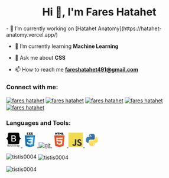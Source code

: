 <h1 align="center">Hi 👋, I'm Fares Hatahet</h1>
- 🔭 I’m currently working on [Hatahet Anatomy](https://hatahet-anatomy.vercel.app/)

- 🌱 I’m currently learning **Machine Learning**

- 💬 Ask me about **CSS**

- 📫 How to reach me **fareshatahet491@gmail.com**

<h3 align="left">Connect with me:</h3>
<p align="left">
<a href="https://codepen.io/fares hatahet" target="blank"><img align="center" src="https://raw.githubusercontent.com/rahuldkjain/github-profile-readme-generator/master/src/images/icons/Social/codepen.svg" alt="fares hatahet" height="30" width="40" /></a>
<a href="https://linkedin.com/in/fares hatahet" target="blank"><img align="center" src="https://raw.githubusercontent.com/rahuldkjain/github-profile-readme-generator/master/src/images/icons/Social/linked-in-alt.svg" alt="fares hatahet" height="30" width="40" /></a>
<a href="https://kaggle.com/fares hatahet" target="blank"><img align="center" src="https://raw.githubusercontent.com/rahuldkjain/github-profile-readme-generator/master/src/images/icons/Social/kaggle.svg" alt="fares hatahet" height="30" width="40" /></a>
<a href="https://fb.com/fares hatahet" target="blank"><img align="center" src="https://raw.githubusercontent.com/rahuldkjain/github-profile-readme-generator/master/src/images/icons/Social/facebook.svg" alt="fares hatahet" height="30" width="40" /></a>
<a href="https://instagram.com/fares hatahet" target="blank"><img align="center" src="https://raw.githubusercontent.com/rahuldkjain/github-profile-readme-generator/master/src/images/icons/Social/instagram.svg" alt="fares hatahet" height="30" width="40" /></a>
</p>

<h3 align="left">Languages and Tools:</h3>
<p align="left"> <a href="https://getbootstrap.com" target="_blank" rel="noreferrer"> <img src="https://raw.githubusercontent.com/devicons/devicon/master/icons/bootstrap/bootstrap-plain-wordmark.svg" alt="bootstrap" width="40" height="40"/> </a> <a href="https://www.w3schools.com/css/" target="_blank" rel="noreferrer"> <img src="https://raw.githubusercontent.com/devicons/devicon/master/icons/css3/css3-original-wordmark.svg" alt="css3" width="40" height="40"/> </a> <a href="https://git-scm.com/" target="_blank" rel="noreferrer"> <img src="https://www.vectorlogo.zone/logos/git-scm/git-scm-icon.svg" alt="git" width="40" height="40"/> </a> <a href="https://www.w3.org/html/" target="_blank" rel="noreferrer"> <img src="https://raw.githubusercontent.com/devicons/devicon/master/icons/html5/html5-original-wordmark.svg" alt="html5" width="40" height="40"/> </a> <a href="https://developer.mozilla.org/en-US/docs/Web/JavaScript" target="_blank" rel="noreferrer"> <img src="https://raw.githubusercontent.com/devicons/devicon/master/icons/javascript/javascript-original.svg" alt="javascript" width="40" height="40"/> </a> <a href="https://www.python.org" target="_blank" rel="noreferrer"> <img src="https://raw.githubusercontent.com/devicons/devicon/master/icons/python/python-original.svg" alt="python" width="40" height="40"/> </a> </p>

<p><img align="left" src="https://github-readme-stats.vercel.app/api/top-langs?username=tistis0004&show_icons=true&locale=en&layout=compact" alt="tistis0004" /></p>

<p>&nbsp;<img align="center" src="https://github-readme-stats.vercel.app/api?username=tistis0004&show_icons=true&locale=en" alt="tistis0004" /></p>

<p><img align="center" src="https://github-readme-streak-stats.herokuapp.com/?user=tistis0004&" alt="tistis0004" /></p>
